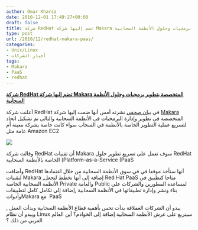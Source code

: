 ```yaml
---
author: Omar Kharsa
date: 2010-12-01 17:49:27+00:00
draft: false
title: شركة RedHat تضم إليها شركة Makara المتخصصة بتطوير برمجيات وحلول الأنظمة السحابية
type: post
url: /2010/12/redhat-makara-paas/
categories:
- Unix/Linux
- أخبار الشركات
tags:
- Makara
- PaaS
- redhat
---
```


**[شركة RedHat تضم إليها شركة Makara المتخصصة بتطوير برمجيات وحلول الأنظمة السحابية](http://www.it-scoop.com/2010/12/redhat-makara-paas/)**


أعلنت شركة RedHat في [بيان صحفي](http://www.redhat.com/about/news/prarchive/2010/makara.html) نشرته أمس أنها ضمت إليها شركة [Makara](http://www.makara.com/) المتخصصة في تطوير وإدارة البرمجيات في الأنظمة السحابية والتالي تم تشكيل اتحاد لتسريع عملية التطوير الخاصة بالأنظمة في السحاب سواء كانت خاصة بشركة معينة أم عامة مثل Amazon EC2


[![](http://www.it-scoop.com/wp-content/uploads/2010/12/MA_hmpg_promo_MARS_1110LL.png)
]( http://www.it-scoop.com/2010/12/redhat-makara-paas/ )


وقالت شركة RedHat أن تقنيات Makara سوف تعمل على تسريع تطوير حلول RedHat الخاصة باﻷنظمة السحابية (Platform-as-a-Service (PaaS

وأضافت RedHat أنها ستأخذ موقعا في في سوق الأنظمة السحابية من خلال اعتمادها لتقنيات Makara ,إضافة إلى أنها تخطط لتجعل Red Hat PaaS متاحا كتطبيق في الأنظمة السحابية الخاصة Private والعامة Public لمساعدة المطورين والشركات على بناء ونشر وإدارة تطبيقاتها في الأنظمة السحابية ,إضافة إلى تكامل كامل لتطبيقات وأدواتMakara مع  PaaS

يبدو أن الشركات العملاقة بدأت تحس بأهمية قطاع الأنظمة السحابية وبدأت العمل , ويبدو أن نظام Linux سيتربع على عرش الأنظمة السحابية إضافة إلى الخوادم؟ أين العالم العربي من ذلك ؟
